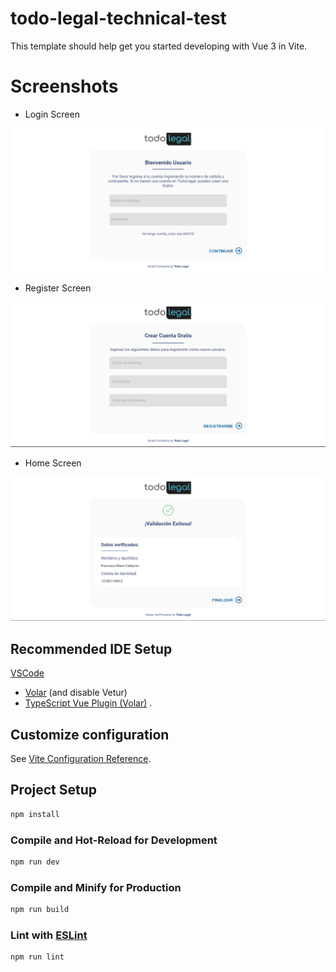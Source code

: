 # todo-legal-technical-test

This template should help get you started developing with Vue 3 in Vite.

# Screenshots

- Login Screen

![img.png](src/screenshots/login-screen.png)

- Register Screen

![img.png](src/screenshots/register-screen.png)

- Home Screen

![img_1.png](src/screenshots/home-screen.png)

## Recommended IDE Setup

[VSCode](https://code.visualstudio.com/)

+ [Volar](https://marketplace.visualstudio.com/items?itemName=johnsoncodehk.volar) (and disable Vetur)
+ [TypeScript Vue Plugin (Volar)](https://marketplace.visualstudio.com/items?itemName=johnsoncodehk.vscode-typescript-vue-plugin)
  .

## Customize configuration

See [Vite Configuration Reference](https://vitejs.dev/config/).

## Project Setup

```sh
npm install
```

### Compile and Hot-Reload for Development

```sh
npm run dev
```

### Compile and Minify for Production

```sh
npm run build
```

### Lint with [ESLint](https://eslint.org/)

```sh
npm run lint
```
